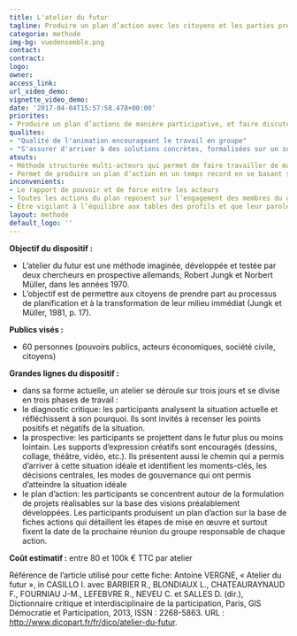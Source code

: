 ```yaml
---
title: L'atelier du futur
tagline: Produire un plan d’action avec les citoyens et les parties prenantes
categorie: methode
img-bg: vuedensemble.png
contact:
contract:
logo: 
owner:
access_link:
url_video_demo:
vignette_video_demo: 
date: '2017-04-04T15:57:58.478+00:00'
priorites:
- Produire un plan d’actions de manière participative, et faire discuter des profils pouvant avoir des intérêts et des positionnements différents
qualites:
- "Qualité de l'animation encourageant le travail en groupe"
- "S'assurer d'arriver à des solutions concrètes, formalisées sur un support"
atouts:
- Méthode structurée multi-acteurs qui permet de faire travailler de manière collaborative des acteurs aux enjeux différents 
- Permet de produire un plan d’action en un temps record en se basant sur le savoir et les compétences (thématiques mais aussi en termes de décision) des acteurs.
inconvenients:
- Le rapport de pouvoir et de force entre les acteurs
- Toutes les actions du plan reposent sur l’engagement des membres du groupe sans dimension institutionnelle ou légale 
- Être vigilant à l’équilibre aux tables des profils et que leur parole ne soit ni censurée, ni décrédibilisée 
layout: methode
default_logo: ''
---
```


**Objectif du dispositif :**
* L’atelier du futur est une méthode imaginée, développée et testée par deux chercheurs en prospective allemands, Robert Jungk et Norbert Müller, dans les années 1970. 
* L’objectif est de permettre aux citoyens de prendre part au processus de planification et à la transformation de leur milieu immédiat (Jungk et Müller, 1981, p. 17). 

**Publics visés :**
* 60 personnes (pouvoirs publics, acteurs économiques, société civile, citoyens) 
 
**Grandes lignes du  dispositif :**
- dans sa forme actuelle, un atelier se déroule sur trois jours et se divise en trois phases de travail :
- le diagnostic critique: les participants analysent la situation actuelle et réfléchissent à son pourquoi. Ils sont invités à recenser les points positifs et négatifs de la situation.
- la prospective: les participants se projettent dans le futur plus ou moins lointain. Les supports d’expression créatifs sont encouragés (dessins, collage, théâtre, vidéo, etc.). Ils présentent aussi le chemin qui a permis d’arriver à cette situation idéale et identifient les moments-clés, les décisions centrales, les modes de gouvernance qui ont permis d’atteindre la situation idéale
- le plan d’action: les participants se concentrent autour de la formulation de projets réalisables sur la base des visions préalablement développées. Les participants produisent un plan d’action sur la base de fiches actions qui détaillent les étapes de mise en œuvre et surtout fixent la date de la prochaine réunion du groupe responsable de chaque action. 

**Coût estimatif :** entre 80 et 100k € TTC par atelier

Référence de l’article utilisé pour cette fiche: Antoine VERGNE, « Atelier du futur », in CASILLO I. avec BARBIER R., BLONDIAUX L., CHATEAURAYNAUD F., FOURNIAU J-M., LEFEBVRE R., NEVEU C. et SALLES D. (dir.), Dictionnaire critique et interdisciplinaire de la participation, Paris, GIS Démocratie et Participation, 2013, ISSN : 2268-5863. URL : http://www.dicopart.fr/fr/dico/atelier-du-futur.
